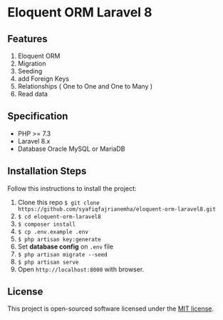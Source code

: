 # Eloquent ORM Laravel 8

## Features
1. Eloquent ORM
2. Migration
3. Seeding
4. add Foreign Keys
5. Relationships ( One to One and One to Many )
6. Read data

## Specification
- PHP >= 7.3
- Laravel 8.x
- Database Oracle MySQL or MariaDB


## Installation Steps

Follow this instructions to install the project:

1. Clone this repo
    `$ git clone https://github.com/syafiqfajrianemha/eloquent-orm-laravel8.git`
2. `$ cd eloquent-orm-laravel8`
3. `$ composer install`
4. `$ cp .env.example .env`
5. `$ php artisan key:generate`
6. Set **database config** on `.env` file
7. `$ php artisan migrate --seed`
8. `$ php artisan serve`
9. Open `http://localhost:8000` with browser.

## License

This project is open-sourced software licensed under the [MIT license](LICENSE).
